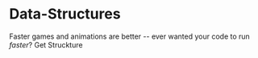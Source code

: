 Data-Structures
===============

Faster games and animations are better -- ever wanted your code to run _faster_?  Get Struckture 
